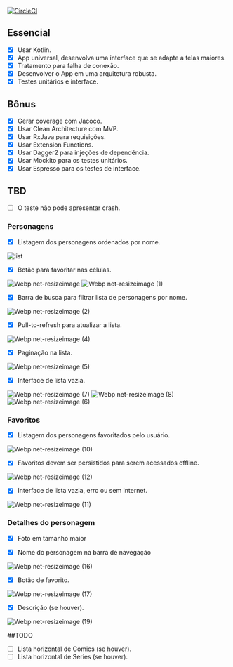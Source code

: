 [![CircleCI](https://circleci.com/gh/dpedroza/marvel-characters.svg?style=svg)](https://circleci.com/gh/dpedroza/marvel-characters)

## Essencial

- [x] Usar Kotlin.
- [x] App universal, desenvolva uma interface que se adapte a telas maiores.
- [x] Tratamento para falha de conexão.
- [x] Desenvolver o App em uma arquitetura robusta.
- [x] Testes unitários e interface.

## Bônus

- [x] Gerar coverage com Jacoco.
- [x] Usar Clean Architecture com MVP.
- [x] Usar RxJava para requisições.
- [x] Usar Extension Functions.
- [x] Usar Dagger2 para injeções de dependência.
- [x] Usar Mockito para os testes unitários.
- [x] Usar Espresso para os testes de interface.

## TBD

- [ ] O teste não pode apresentar crash.


### Personagens


- [x] Listagem dos personagens ordenados por nome.


![list](https://user-images.githubusercontent.com/9497411/85237315-4e006280-b3fc-11ea-8276-4a5691c24f50.png)


- [x] Botão para favoritar nas células.

![Webp net-resizeimage](https://user-images.githubusercontent.com/9497411/85237677-0d561880-b3ff-11ea-82ae-df9fdb2ed002.png)
![Webp net-resizeimage (1)](https://user-images.githubusercontent.com/9497411/85237693-2fe83180-b3ff-11ea-8be5-1646181d3a13.png)


- [x] Barra de busca para filtrar lista de personagens por nome.


![Webp net-resizeimage (2)](https://user-images.githubusercontent.com/9497411/85237795-cc123880-b3ff-11ea-93fe-54e1d7dd88f4.png)


- [x] Pull-to-refresh para atualizar a lista.


![Webp net-resizeimage (4)](https://user-images.githubusercontent.com/9497411/85237862-4ba00780-b400-11ea-9154-37fca6922a5b.png)


- [x] Paginação na lista.


![Webp net-resizeimage (5)](https://user-images.githubusercontent.com/9497411/85237938-d7b22f00-b400-11ea-87db-ec2f0d15e184.png)


- [x] Interface de lista vazia.


![Webp net-resizeimage (7)](https://user-images.githubusercontent.com/9497411/85237965-07613700-b401-11ea-97c2-0a76dd27f28a.png)
![Webp net-resizeimage (8)](https://user-images.githubusercontent.com/9497411/85238219-ef8ab280-b402-11ea-81bf-175c68010b9b.png)
![Webp net-resizeimage (6)](https://user-images.githubusercontent.com/9497411/85237947-ec8ec280-b400-11ea-9774-017edac37029.png)


### Favoritos


- [x] Listagem dos personagens favoritados pelo usuário.


![Webp net-resizeimage (10)](https://user-images.githubusercontent.com/9497411/85238452-64aab780-b404-11ea-8916-183817d34f1e.png)


- [x] Favoritos devem ser persistidos para serem acessados offline.


![Webp net-resizeimage (12)](https://user-images.githubusercontent.com/9497411/85238702-329a5500-b406-11ea-8ac2-eca060b7e063.png)


- [x] Interface de lista vazia, erro ou sem internet.


![Webp net-resizeimage (11)](https://user-images.githubusercontent.com/9497411/85238489-a63b6280-b404-11ea-8709-28b28af06a1f.png)


### Detalhes do personagem

- [x] Foto em tamanho maior 
- [x] Nome do personagem na barra de navegação


![Webp net-resizeimage (16)](https://user-images.githubusercontent.com/9497411/85416371-c07c5a00-b544-11ea-9bde-60ac408b5656.png)


- [x] Botão de favorito.


![Webp net-resizeimage (17)](https://user-images.githubusercontent.com/9497411/85416375-c1ad8700-b544-11ea-843e-d42bf1bb8982.png)


- [x] Descrição (se houver).


![Webp net-resizeimage (19)](https://user-images.githubusercontent.com/9497411/85416542-f8839d00-b544-11ea-94b5-b43f997646d4.png)


##TODO

- [ ] Lista horizontal de Comics (se houver).
- [ ] Lista horizontal de Series (se houver).

